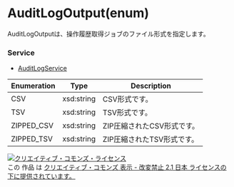 # AuditLogOutput(enum)
AuditLogOutputは、操作履歴取得ジョブのファイル形式を指定します。<br>

### Service
+ [AuditLogService](../services/AuditLogService.md)

| Enumeration | Type | Description | 
|---|---|---|
| CSV | xsd:string | CSV形式です。 |
| TSV | xsd:string | TSV形式です。 |
| ZIPPED_CSV | xsd:string | ZIP圧縮されたCSV形式です。 |
| ZIPPED_TSV | xsd:string | ZIP圧縮されたTSV形式です。 |


<a rel="license" href="http://creativecommons.org/licenses/by-nd/2.1/jp/"><img alt="クリエイティブ・コモンズ・ライセンス" style="border-width:0" src="https://i.creativecommons.org/l/by-nd/2.1/jp/88x31.png" /></a><br />この 作品 は <a rel="license" href="http://creativecommons.org/licenses/by-nd/2.1/jp/">クリエイティブ・コモンズ 表示 - 改変禁止 2.1 日本 ライセンスの下に提供されています。</a>
